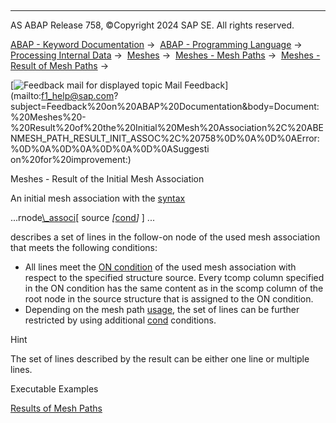   

* * *

AS ABAP Release 758, ©Copyright 2024 SAP SE. All rights reserved.

[ABAP - Keyword Documentation](https://help.sap.com/doc/abapdocu_latest_index_htm/latest/en-US/abenabap.htm) →  [ABAP - Programming Language](https://help.sap.com/doc/abapdocu_latest_index_htm/latest/en-US/abenabap_reference.htm) →  [Processing Internal Data](https://help.sap.com/doc/abapdocu_latest_index_htm/latest/en-US/abenabap_data_working.htm) →  [Meshes](https://help.sap.com/doc/abapdocu_latest_index_htm/latest/en-US/abenabap_meshes.htm) →  [Meshes - Mesh Paths](https://help.sap.com/doc/abapdocu_latest_index_htm/latest/en-US/abenmesh_pathes.htm) →  [Meshes - Result of Mesh Paths](https://help.sap.com/doc/abapdocu_latest_index_htm/latest/en-US/abenmesh_path_result.htm) → 

 [![](Mail.gif?object=Mail.gif "Feedback mail for displayed topic") Mail Feedback](mailto:f1_help@sap.com?subject=Feedback%20on%20ABAP%20Documentation&body=Document:%20Meshes%20-%20Result%20of%20the%20Initial%20Mesh%20Association%2C%20ABENMESH_PATH_RESULT_INIT_ASSOC%2C%20758%0D%0A%0D%0AError:%0D%0A%0D%0A%0D%0A%0D%0ASuggesti
on%20for%20improvement:)

Meshes - Result of the Initial Mesh Association

An initial mesh association with the [syntax](https://help.sap.com/doc/abapdocu_latest_index_htm/latest/en-US/abenmesh_path.htm)

...rnode[\\\_associ](https://help.sap.com/doc/abapdocu_latest_index_htm/latest/en-US/abenmesh_path_assoc.htm)\[ source *\[*[cond](https://help.sap.com/doc/abapdocu_latest_index_htm/latest/en-US/abenmesh_path_assoc_cond.htm)*\]* \] ...

describes a set of lines in the follow-on node of the used mesh association that meets the following conditions:

-   All lines meet the [ON condition](https://help.sap.com/doc/abapdocu_latest_index_htm/latest/en-US/abaptypes_mesh_association.htm) of the used mesh association with respect to the specified structure source. Every tcomp column specified in the ON condition has the same content as in the scomp column of the root node in the source structure that is assigned to the ON condition.
-   Depending on the mesh path [usage](https://help.sap.com/doc/abapdocu_latest_index_htm/latest/en-US/abenmesh_path_usage.htm), the set of lines can be further restricted by using additional [cond](https://help.sap.com/doc/abapdocu_latest_index_htm/latest/en-US/abenmesh_path_assoc_cond.htm) conditions.

Hint

The set of lines described by the result can be either one line or multiple lines.

Executable Examples

[Results of Mesh Paths](https://help.sap.com/doc/abapdocu_latest_index_htm/latest/en-US/abenmesh_path_result_abexas.htm)